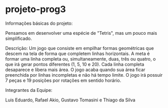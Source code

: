 # projeto-prog3

Informações básicas do projeto:

Pensamos em desenvolver uma espécie de "Tetris", mas um pouco mais simplificado.

Descrição: Um jogo que consiste em empilhar formas geométricas que descem na tela de forma que completem linhas horizontais. A meta é formar uma linha completa ou, simultaneamente, duas, três ou quatro, o que irá gerar pontos diferentes (1, 5, 10 e 20). Cada linha completa desaparece e libera mais área. O jogo acaba quando sua área ficar preenchida por linhas incompletas e não há tempo limite.
O jogo irá possuir 7 peças e 19 posições por rotações em sentido horário.

Integrantes da Equipe:

Luis Eduardo,
Rafael Akio,
Gustavo Tomasini e
Thiago da Silva
